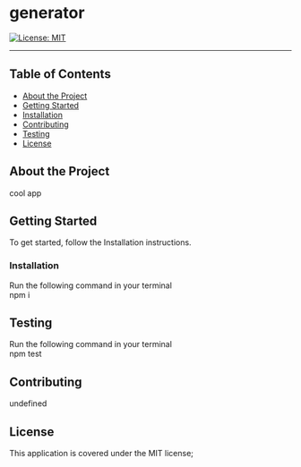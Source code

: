 # generator  
[![License: MIT](https://img.shields.io/badge/License-MIT-yellow.svg)](https://opensource.org/licenses/MIT)   


---

## Table of Contents
- [About the Project](#About-the-Project)
- [Getting Started](#Getting-Started)
- [Installation](#Installation)
- [Contributing](#Contributing)
- [Testing](#Testing)
- [License](#License) 

## About the Project
cool app

## Getting Started  
To get started, follow the Installation instructions.  

### Installation  
Run the following command in your terminal  
npm i

## Testing
Run the following command in your terminal  
npm test

## Contributing
undefined

## License
This application is covered under the MIT license;
